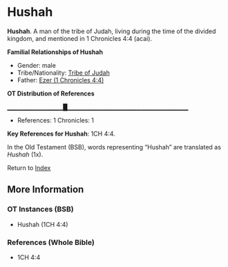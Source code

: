# Hushah
**Hushah**. 
A man of the tribe of Judah, living during the time of the divided kingdom, and mentioned in 1 Chronicles 4:4 (acai). 




**Familial Relationships of Hushah**


* Gender: male
* Tribe/Nationality: [Tribe of Judah](../../../groups/md/acai/Judah.md)
* Father: [Ezer (1 Chronicles 4:4)](Ezer.2.md)


**OT Distribution of References**

▁▁▁▁▁▁▁▁▁▁▁▁█▁▁▁▁▁▁▁▁▁▁▁▁▁▁▁▁▁▁▁▁▁▁▁▁▁▁
* References: 1 Chronicles: 1



**Key References for Hushah**: 
1CH 4:4. 


In the Old Testament (BSB), words representing “Hushah” are translated as 
*Hushah* (1x). 




Return to [Index](00-Index.md)

## More Information

### OT Instances (BSB)

* Hushah (1CH 4:4)



### References (Whole Bible)

* 1CH 4:4




